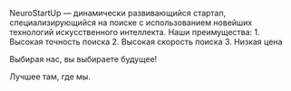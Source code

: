 NeuroStartUp — динамически развивающийся стартап, специализирующийся на поиске с использованием новейших технологий искусственного интеллекта. Наши преимущества:
    1. Высокая точность поиска
    2. Высокая скорость поиска
    3. Низкая цена

Выбирая нас, вы выбираете будущее!

Лучшее там, где мы.